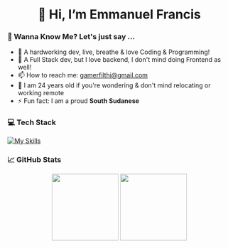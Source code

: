 <h1 align="center">👋 Hi, I’m Emmanuel Francis</h1>

### 🌱 Wanna Know Me? Let's just say ...
- 👀 A hardworking dev, live, breathe & love Coding & Programming!
- 🌱 A Full Stack dev, but I love backend, I don't mind doing Frontend as well!
- 📫 How to reach me: <a href="mailto:gamerfilthi@gmail.com">gamerfilthi@gmail.com</a>
- 👀 I am 24 years old if you're wondering & don't mind relocating or working remote
- ⚡ Fun fact: I am a proud **South Sudanese**

### 💻 Tech Stack
[![My Skills](https://skillicons.dev/icons?i=html,css,tailwind,js,ts,react,nextjs,nodejs,expressjs,java,spring,go,docker,k8s,aws,postgres,mongodb,vscode)](https://skillicons.dev)

### 📈 GitHub Stats
<p align="center">
  <img height="150em" src="https://github-readme-stats.vercel.app/api?username=progFilthi&show_icons=true&hide_border=true&count_private=true&include_all_commits=true&theme=tokyonight" />
  <img height="150em" src="https://github-readme-stats.vercel.app/api/top-langs/?username=progFilthi&layout=compact&hide_border=true&theme=tokyonight" />
</p>
